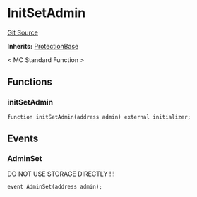 # InitSetAdmin
[Git Source](https://github.com/metacontract/mc/blob/c3fc2b414d37afc92bb1cf2e606b4b2bede47403/resources/devkit/api-reference/Flattened.sol)

**Inherits:**
[ProtectionBase](/plugin-functions/std/functions/protected/protection/ProtectionBase.sol/abstract.ProtectionBase)

< MC Standard Function >


## Functions
### initSetAdmin


```solidity
function initSetAdmin(address admin) external initializer;
```

## Events
### AdminSet
DO NOT USE STORAGE DIRECTLY !!!


```solidity
event AdminSet(address admin);
```


